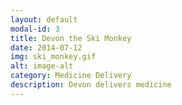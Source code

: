 ```yaml
---
layout: default
modal-id: 3
title: Devon the Ski Monkey
date: 2014-07-12
img: ski_monkey.gif
alt: image-alt
category: Medicine Delivery
description: Devon delivers medicine
---
```

